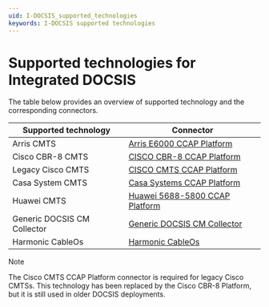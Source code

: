 ```yaml
---
uid: I-DOCSIS_supported_technologies
keywords: I-DOCSIS supported technologies
---
```


# Supported technologies for Integrated DOCSIS

The table below provides an overview of supported technology and the corresponding connectors.

| Supported technology | Connector                                                                               |
|----------------------|-----------------------------------------------------------------------------------------|
| Arris CMTS           | [Arris E6000 CCAP Platform](https://catalog.dataminer.services/details/b1bf7134-bf60-4e9e-8305-c242a86dcf51)      |
| Cisco CBR-8 CMTS     | [CISCO CBR-8 CCAP Platform](https://catalog.dataminer.services/details/bf3924c4-8224-40eb-9ca0-42c1ee7aa2ea)      |
| Legacy Cisco CMTS    | [CISCO CMTS CCAP Platform](https://catalog.dataminer.services/details/68f6cd00-83ea-47d3-b27b-2a8cfcb09c6b)       |
| Casa System CMTS     | [Casa Systems CCAP Platform](https://catalog.dataminer.services/details/8108cceb-aad3-431c-9798-91de5c553a16)     |
| Huawei CMTS          | [Huawei 5688-5800 CCAP Platform](https://catalog.dataminer.services/details/d9f7c6d1-5bbd-406f-ba9c-36786b93bdc7) |
| Generic DOCSIS CM Collector | [Generic DOCSIS CM Collector](https://catalog.dataminer.services/details/34b685b3-82bc-4dc5-8fee-963b052d5d1c) |
| Harmonic CableOs | [Harmonic CableOs](https://catalog.dataminer.services/details/f60c50d1-dc3f-4ed9-ab60-56fa0b1b6a4a) |

> [!NOTE]
> The Cisco CMTS CCAP Platform connector is required for legacy Cisco CMTSs. This technology has been replaced by the Cisco CBR-8 Platform, but it is still used in older DOCSIS deployments.
